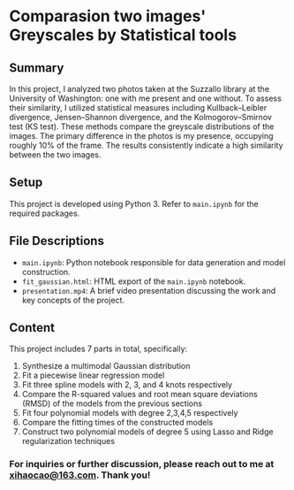 # Comparasion two images' Greyscales by Statistical tools 

## Summary
In this project, I analyzed two photos taken at the Suzzallo library at the University of Washington: one with me present and one without. 
To assess their similarity, I utilized statistical measures including Kullback–Leibler divergence, Jensen–Shannon divergence, 
and the Kolmogorov–Smirnov test (KS test). These methods compare the greyscale distributions of the images. The primary difference in the
photos is my presence, occupying roughly 10% of the frame. The results consistently indicate a high similarity between the two images.

## Setup
This project is developed using Python 3. Refer to `main.ipynb` for the required packages.


## File Descriptions
- `main.ipynb`: Python notebook responsible for data generation and model construction.
- `fit_gaussian.html`: HTML export of the `main.ipynb` notebook.
- `presentation.mp4`: A brief video presentation discussing the work and key concepts of the project.


## Content
This project includes 7 parts in total, specifically: 
1. Synthesize a multimodal Gaussian distribution
2. Fit a piecewise linear regression model
3. Fit three spline models with 2, 3, and 4 knots respectively
4. Compare the R-squared values and root mean square deviations (RMSD) of the models from the previous sections
5. Fit four polynomial models with degree 2,3,4,5 respectively
6. Compare the fitting times of the constructed models
7. Construct two polynomial models of degree 5 using Lasso and Ridge regularization techniques

### For inquiries or further discussion, please reach out to me at [xihaocao@163.com](mailto:xihaocao@163.com). Thank you!
